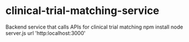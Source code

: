 # clinical-trial-matching-service
Backend service that calls APIs for clinical trial matching
npm install
node server.js
url 'http:localhost:3000'
